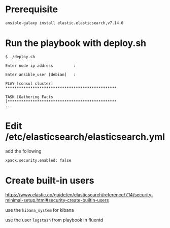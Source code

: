 # Prerequisite
```
ansible-galaxy install elastic.elasticsearch,v7.14.0
```

# Run the playbook with deploy.sh
```
$ ./deploy.sh

Enter node ip address         : 

Enter ansible_user [debian]   : 

PLAY [consul cluster] *************************************************

TASK [Gathering Facts ]************************************************
...
```

# Edit /etc/elasticsearch/elasticsearch.yml
add the following
```
xpack.security.enabled: false
```

# Create built-in users
https://www.elastic.co/guide/en/elasticsearch/reference/7.14/security-minimal-setup.html#security-create-builtin-users

use the `kibana_system` for kibana

use the user `logstash` from playbook in fluentd
